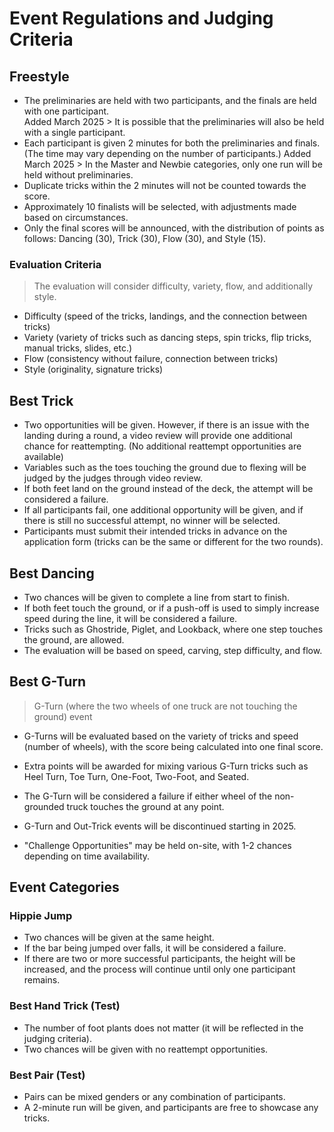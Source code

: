 # Event Regulations and Judging Criteria

## Freestyle

* The preliminaries are held with two participants, and the finals are held with one participant.<br/>
  Added March 2025 > It is possible that the preliminaries will also be held with a single participant.
* Each participant is given 2 minutes for both the preliminaries and finals. (The time may vary depending on the number of participants.)
  Added March 2025 > In the Master and Newbie categories, only one run will be held without preliminaries.
* Duplicate tricks within the 2 minutes will not be counted towards the score.<br/>
* Approximately 10 finalists will be selected, with adjustments made based on circumstances.<br/>
* Only the final scores will be announced, with the distribution of points as follows: Dancing (30), Trick (30), Flow (30), and Style (15).

### Evaluation Criteria

> The evaluation will consider difficulty, variety, flow, and additionally style.
* Difficulty (speed of the tricks, landings, and the connection between tricks)<br/>
* Variety (variety of tricks such as dancing steps, spin tricks, flip tricks, manual tricks, slides, etc.)<br/>
* Flow (consistency without failure, connection between tricks)<br/>
* Style (originality, signature tricks)

## Best Trick
* Two opportunities will be given. However, if there is an issue with the landing during a round, a video review will provide one additional chance for reattempting. (No additional reattempt opportunities are available)<br/>
* Variables such as the toes touching the ground due to flexing will be judged by the judges through video review.<br/>
* If both feet land on the ground instead of the deck, the attempt will be considered a failure.<br/>
* If all participants fail, one additional opportunity will be given, and if there is still no successful attempt, no winner will be selected.<br/>
* Participants must submit their intended tricks in advance on the application form (tricks can be the same or different for the two rounds).

## Best Dancing
* Two chances will be given to complete a line from start to finish.<br/>
* If both feet touch the ground, or if a push-off is used to simply increase speed during the line, it will be considered a failure.<br/>
* Tricks such as Ghostride, Piglet, and Lookback, where one step touches the ground, are allowed.<br/>
* The evaluation will be based on speed, carving, step difficulty, and flow.

## Best G-Turn

> G-Turn (where the two wheels of one truck are not touching the ground) event<br/>

* G-Turns will be evaluated based on the variety of tricks and speed (number of wheels), with the score being calculated into one final score.<br/>
* Extra points will be awarded for mixing various G-Turn tricks such as Heel Turn, Toe Turn, One-Foot, Two-Foot, and Seated.<br/>
* The G-Turn will be considered a failure if either wheel of the non-grounded truck touches the ground at any point.
* G-Turn and Out-Trick events will be discontinued starting in 2025.<br/>

* "Challenge Opportunities" may be held on-site, with 1-2 chances depending on time availability.

## Event Categories

### Hippie Jump
* Two chances will be given at the same height.<br/>
* If the bar being jumped over falls, it will be considered a failure.<br/>
* If there are two or more successful participants, the height will be increased, and the process will continue until only one participant remains.

### Best Hand Trick (Test)
* The number of foot plants does not matter (it will be reflected in the judging criteria).
* Two chances will be given with no reattempt opportunities.

### Best Pair (Test)
* Pairs can be mixed genders or any combination of participants.
* A 2-minute run will be given, and participants are free to showcase any tricks.

